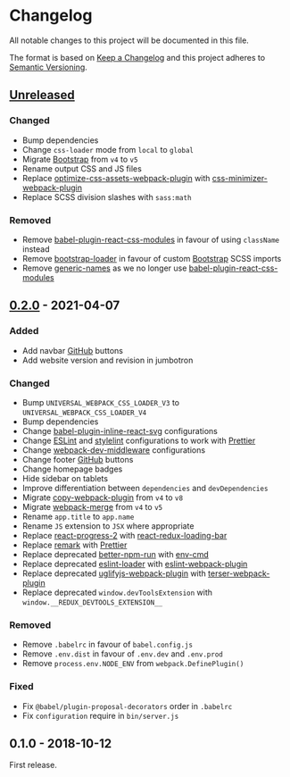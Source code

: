 # Changelog

All notable changes to this project will be documented in this file.

The format is based on [Keep a Changelog](http://keepachangelog.com/en/1.0.0/)
and this project adheres to [Semantic Versioning](http://semver.org/spec/v2.0.0.html).

## [Unreleased]

### Changed

- Bump dependencies
- Change `css-loader` mode from `local` to `global`
- Migrate [Bootstrap] from `v4` to `v5`
- Rename output CSS and JS files
- Replace [optimize-css-assets-webpack-plugin] with [css-minimizer-webpack-plugin]
- Replace SCSS division slashes with `sass:math`

### Removed

- Remove [babel-plugin-react-css-modules] in favour of using `className` instead
- Remove [bootstrap-loader] in favour of custom [Bootstrap] SCSS imports
- Remove [generic-names] as we no longer use [babel-plugin-react-css-modules]

## [0.2.0] - 2021-04-07

### Added

- Add navbar [GitHub] buttons
- Add website version and revision in jumbotron

### Changed

- Bump `UNIVERSAL_WEBPACK_CSS_LOADER_V3` to `UNIVERSAL_WEBPACK_CSS_LOADER_V4`
- Bump dependencies
- Change [babel-plugin-inline-react-svg] configurations
- Change [ESLint] and [stylelint] configurations to work with [Prettier]
- Change [webpack-dev-middleware] configurations
- Change footer [GitHub] buttons
- Change homepage badges
- Hide sidebar on tablets
- Improve differentiation between `dependencies` and `devDependencies`
- Migrate [copy-webpack-plugin] from `v4` to `v8`
- Migrate [webpack-merge] from `v4` to `v5`
- Rename `app.title` to `app.name`
- Rename `JS` extension to `JSX` where appropriate
- Replace [react-progress-2] with [react-redux-loading-bar]
- Replace [remark] with [Prettier]
- Replace deprecated [better-npm-run] with [env-cmd]
- Replace deprecated [eslint-loader] with [eslint-webpack-plugin]
- Replace deprecated [uglifyjs-webpack-plugin] with [terser-webpack-plugin]
- Replace deprecated `window.devToolsExtension` with `window.__REDUX_DEVTOOLS_EXTENSION__`

### Removed

- Remove `.babelrc` in favour of `babel.config.js`
- Remove `.env.dist` in favour of `.env.dev` and `.env.prod`
- Remove `process.env.NODE_ENV` from `webpack.DefinePlugin()`

### Fixed

- Fix `@babel/plugin-proposal-decorators` order in `.babelrc`
- Fix `configuration` require in `bin/server.js`

## 0.1.0 - 2018-10-12

First release.

[0.2.0]: https://github.com/victorpopkov/universal-redux/compare/v0.1.0...v0.2.0
[babel-plugin-inline-react-svg]: https://github.com/airbnb/babel-plugin-inline-react-svg
[babel-plugin-react-css-modules]: https://github.com/gajus/babel-plugin-react-css-modules
[better-npm-run]: https://github.com/benoror/better-npm-run
[bootstrap-loader]: https://github.com/shakacode/bootstrap-loader
[bootstrap]: https://getbootstrap.com/
[copy-webpack-plugin]: https://github.com/webpack-contrib/copy-webpack-plugin
[css-minimizer-webpack-plugin]: https://github.com/webpack-contrib/css-minimizer-webpack-plugin
[env-cmd]: https://github.com/toddbluhm/env-cmd
[eslint-loader]: https://github.com/webpack-contrib/eslint-loader
[eslint-webpack-plugin]: https://github.com/webpack-contrib/eslint-webpack-plugin
[eslint]: https://eslint.org/
[generic-names]: https://github.com/css-modules/generic-names
[github actions]: https://github.com/features/actions
[github]: https://github.com/
[optimize-css-assets-webpack-plugin]: https://github.com/NMFR/optimize-css-assets-webpack-plugin
[prettier]: https://prettier.io/
[react-progress-2]: https://github.com/milworm/react-progress-2
[react-redux-loading-bar]: https://github.com/mironov/react-redux-loading-bar
[remark]: https://remark.js.org/
[stylelint]: https://stylelint.io/
[terser-webpack-plugin]: https://github.com/webpack-contrib/terser-webpack-plugin
[travis ci]: https://travis-ci.org/
[uglifyjs-webpack-plugin]: https://github.com/webpack-contrib/uglifyjs-webpack-plugin
[unreleased]: https://github.com/victorpopkov/universal-redux/compare/v0.2.0...HEAD
[webpack-dev-middleware]: https://github.com/webpack/webpack-dev-middleware
[webpack-merge]: https://github.com/survivejs/webpack-merge
[webpack]: https://webpack.js.org/
